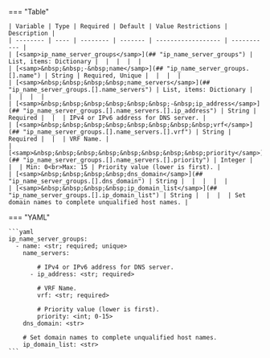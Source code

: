 <!--
  ~ Copyright (c) 2025 Arista Networks, Inc.
  ~ Use of this source code is governed by the Apache License 2.0
  ~ that can be found in the LICENSE file.
  -->
=== "Table"

    | Variable | Type | Required | Default | Value Restrictions | Description |
    | -------- | ---- | -------- | ------- | ------------------ | ----------- |
    | [<samp>ip_name_server_groups</samp>](## "ip_name_server_groups") | List, items: Dictionary |  |  |  |  |
    | [<samp>&nbsp;&nbsp;-&nbsp;name</samp>](## "ip_name_server_groups.[].name") | String | Required, Unique |  |  |  |
    | [<samp>&nbsp;&nbsp;&nbsp;&nbsp;name_servers</samp>](## "ip_name_server_groups.[].name_servers") | List, items: Dictionary |  |  |  |  |
    | [<samp>&nbsp;&nbsp;&nbsp;&nbsp;&nbsp;&nbsp;-&nbsp;ip_address</samp>](## "ip_name_server_groups.[].name_servers.[].ip_address") | String | Required |  |  | IPv4 or IPv6 address for DNS server. |
    | [<samp>&nbsp;&nbsp;&nbsp;&nbsp;&nbsp;&nbsp;&nbsp;&nbsp;vrf</samp>](## "ip_name_server_groups.[].name_servers.[].vrf") | String | Required |  |  | VRF Name. |
    | [<samp>&nbsp;&nbsp;&nbsp;&nbsp;&nbsp;&nbsp;&nbsp;&nbsp;priority</samp>](## "ip_name_server_groups.[].name_servers.[].priority") | Integer |  |  | Min: 0<br>Max: 15 | Priority value (lower is first). |
    | [<samp>&nbsp;&nbsp;&nbsp;&nbsp;dns_domain</samp>](## "ip_name_server_groups.[].dns_domain") | String |  |  |  |  |
    | [<samp>&nbsp;&nbsp;&nbsp;&nbsp;ip_domain_list</samp>](## "ip_name_server_groups.[].ip_domain_list") | String |  |  |  | Set domain names to complete unqualified host names. |

=== "YAML"

    ```yaml
    ip_name_server_groups:
      - name: <str; required; unique>
        name_servers:

            # IPv4 or IPv6 address for DNS server.
          - ip_address: <str; required>

            # VRF Name.
            vrf: <str; required>

            # Priority value (lower is first).
            priority: <int; 0-15>
        dns_domain: <str>

        # Set domain names to complete unqualified host names.
        ip_domain_list: <str>
    ```
